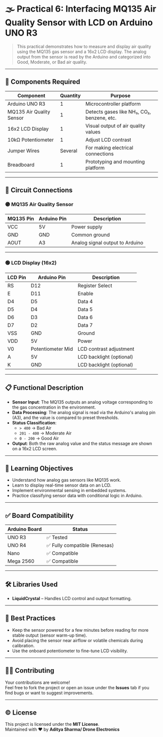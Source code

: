# 🌫️ Practical 6: Interfacing MQ135 Air Quality Sensor with LCD on Arduino UNO R3

> This practical demonstrates how to measure and display air quality using the MQ135 gas sensor and a 16x2 LCD display. The analog output from the sensor is read by the Arduino and categorized into Good, Moderate, or Bad air quality.

---

## 🧰 Components Required

| Component               | Quantity | Purpose                                                   |
|-------------------------|----------|------------------------------------------------------------|
| Arduino UNO R3          | 1        | Microcontroller platform                                   |
| MQ135 Air Quality Sensor| 1        | Detects gases like NH₃, CO₂, benzene, etc.                |
| 16x2 LCD Display        | 1        | Visual output of air quality values                        |
| 10kΩ Potentiometer      | 1        | Adjust LCD contrast                                        |
| Jumper Wires            | Several  | For making electrical connections                          |
| Breadboard              | 1        | Prototyping and mounting platform                          |

---

## 🔌 Circuit Connections

### 🟣 MQ135 Air Quality Sensor

| MQ135 Pin | Arduino Pin | Description                     |
|-----------|-------------|---------------------------------|
| VCC       | 5V          | Power supply                    |
| GND       | GND         | Common ground                   |
| AOUT      | A3          | Analog signal output to Arduino |

---

### 🟢 LCD Display (16x2)

| LCD Pin | Arduino Pin        | Description                  |
|---------|--------------------|------------------------------|
| RS      | D12                | Register Select              |
| E       | D11                | Enable                       |
| D4      | D5                 | Data 4                       |
| D5      | D4                 | Data 5                       |
| D6      | D3                 | Data 6                       |
| D7      | D2                 | Data 7                       |
| VSS     | GND                | Ground                       |
| VDD     | 5V                 | Power                        |
| V0      | Potentiometer Mid  | LCD contrast adjustment      |
| A       | 5V                 | LCD backlight (optional)     |
| K       | GND                | LCD backlight (optional)     |

---

## 📋 Functional Description

- **Sensor Input**: The MQ135 outputs an analog voltage corresponding to the gas concentration in the environment.
- **Data Processing**: The analog signal is read via the Arduino's analog pin (A3), and the value is compared to preset thresholds.
- **Status Classification**:
  - `> 400` → Bad Air
  - `201 - 400` → Moderate Air
  - `0 - 200` → Good Air
- **Output**: Both the raw analog value and the status message are shown on a 16x2 LCD screen.

---

## 🧠 Learning Objectives

- Understand how analog gas sensors like MQ135 work.
- Learn to display real-time sensor data on an LCD.
- Implement environmental sensing in embedded systems.
- Practice classifying sensor data with conditional logic in Arduino.

---

## ✅ Board Compatibility

| Arduino Board   | Status     |
|------------------|------------|
| UNO R3           | ✅ Tested  |
| UNO R4           | ✅ Fully compatible (Renesas) |
| Nano             | ✅ Compatible |
| Mega 2560        | ✅ Compatible |

---

## 🛠️ Libraries Used

- **LiquidCrystal** – Handles LCD control and output formatting.

---

## 🧪 Best Practices

- Keep the sensor powered for a few minutes before reading for more stable output (sensor warm-up time).
- Avoid placing the sensor near airflow or volatile chemicals during calibration.
- Use the onboard potentiometer to fine-tune LCD visibility.

---

## 🧑‍💻 Contributing

Your contributions are welcome!  
Feel free to fork the project or open an issue under the **Issues** tab if you find bugs or want to suggest improvements.

---

## © License
This project is licensed under the **MIT License**.  
Maintained with ❤️ by **Aditya Sharma/ Drone Electronics**
